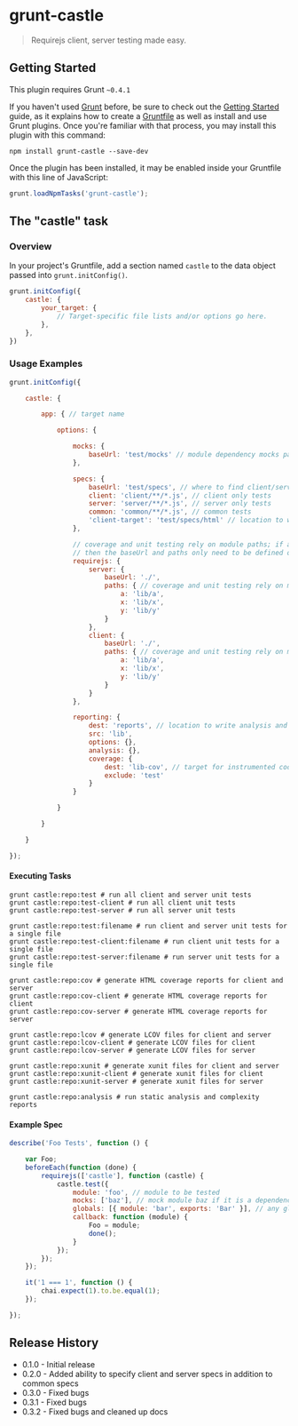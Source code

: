 # grunt-castle

> Requirejs client, server testing made easy.

## Getting Started
This plugin requires Grunt `~0.4.1`

If you haven't used [Grunt](http://gruntjs.com/) before, be sure to check out the [Getting Started](http://gruntjs.com/getting-started) guide, as it explains how to create a [Gruntfile](http://gruntjs.com/sample-gruntfile) as well as install and use Grunt plugins. Once you're familiar with that process, you may install this plugin with this command:

```shell
npm install grunt-castle --save-dev
```

Once the plugin has been installed, it may be enabled inside your Gruntfile with this line of JavaScript:

```js
grunt.loadNpmTasks('grunt-castle');
```

## The "castle" task

### Overview
In your project's Gruntfile, add a section named `castle` to the data object passed into `grunt.initConfig()`.

```js
grunt.initConfig({
    castle: {
        your_target: {
            // Target-specific file lists and/or options go here.
        },
    },
})
```

### Usage Examples

```js
grunt.initConfig({

    castle: {

        app: { // target name

            options: {

                mocks: {
                    baseUrl: 'test/mocks' // module dependency mocks path
                },

                specs: {
                    baseUrl: 'test/specs', // where to find client/server/common
                    client: 'client/**/*.js', // client only tests
                    server: 'server/**/*.js', // server only tests
                    common: 'common/**/*.js', // common tests
                    'client-target': 'test/specs/html' // location to write client specs
                },

                // coverage and unit testing rely on module paths; if all code is run on both client and server
                // then the baseUrl and paths only need to be defined once under the requirejs property
                requirejs: {
                    server: {
                        baseUrl: './',
                        paths: { // coverage and unit testing rely on module paths
                            a: 'lib/a',
                            x: 'lib/x',
                            y: 'lib/y'
                        }
                    },
                    client: {
                        baseUrl: './',
                        paths: { // coverage and unit testing rely on module paths
                            a: 'lib/a',
                            x: 'lib/x',
                            y: 'lib/y'
                        }
                    }
                },

                reporting: {
                    dest: 'reports', // location to write analysis and coverage reports
                    src: 'lib',
                    options: {},
                    analysis: {},
                    coverage: {
                        dest: 'lib-cov', // target for instrumented code
                        exclude: 'test'
                    }
                }

            }

        }

    }

});
```

#### Executing Tasks
```shell
grunt castle:repo:test # run all client and server unit tests
grunt castle:repo:test-client # run all client unit tests
grunt castle:repo:test-server # run all server unit tests

grunt castle:repo:test:filename # run client and server unit tests for a single file
grunt castle:repo:test-client:filename # run client unit tests for a single file
grunt castle:repo:test-server:filename # run server unit tests for a single file

grunt castle:repo:cov # generate HTML coverage reports for client and server
grunt castle:repo:cov-client # generate HTML coverage reports for client
grunt castle:repo:cov-server # generate HTML coverage reports for server

grunt castle:repo:lcov # generate LCOV files for client and server
grunt castle:repo:lcov-client # generate LCOV files for client
grunt castle:repo:lcov-server # generate LCOV files for server

grunt castle:repo:xunit # generate xunit files for client and server
grunt castle:repo:xunit-client # generate xunit files for client
grunt castle:repo:xunit-server # generate xunit files for server

grunt castle:repo:analysis # run static analysis and complexity reports
```

#### Example Spec
```javascript
describe('Foo Tests', function () {

    var Foo;
    beforeEach(function (done) {
        requirejs(['castle'], function (castle) {
            castle.test({
                module: 'foo', // module to be tested
                mocks: ['baz'], // mock module baz if it is a dependency of module foo
                globals: [{ module: 'bar', exports: 'Bar' }], // any globals needed
                callback: function (module) {
                    Foo = module;
                    done();
                }
            });
        });
    });

    it('1 === 1', function () {
        chai.expect(1).to.be.equal(1);
    });

});
```

## Release History
* 0.1.0 - Initial release
* 0.2.0 - Added ability to specify client and server specs in addition to common specs
* 0.3.0 - Fixed bugs
* 0.3.1 - Fixed bugs
* 0.3.2 - Fixed bugs and cleaned up docs
